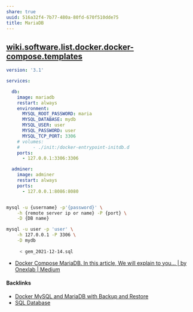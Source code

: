 ```yaml
---
share: true
uuid: 516a32f4-7b77-480a-80fd-670f510dde75
title: MariaDB
---
```

## [wiki.software.list.docker.docker-compose.templates](/9131ee78-32f0-4a69-b211-25d36d75048e)

``` yaml
version: '3.1'

services:

  db:
    image: mariadb
    restart: always
    environment:
      MYSQL_ROOT_PASSWORD: maria
      MYSQL_DATABASE: mydb
      MYSQL_USER: user
      MYSQL_PASSWORD: user
      MYSQL_TCP_PORT: 3306
    # volumes: 
    #     - ./init:/docker-entrypoint-initdb.d
    ports:
      - 127.0.0.1:3306:3306

  adminer:
    image: adminer
    restart: always
    ports:
      - 127.0.0.1:8086:8080
```

``` bash

mysql -u {username} -p'{password}' \
    -h {remote server ip or name} -P {port} \
    -D {DB name}

mysql -u user -p 'user' \
    -h 127.0.0.1 -P 3306 \
    -D mydb
    
     < gem_2021-12-14.sql 

```

* [Docker Compose MariaDB. In this article, We will explain to you… | by Onexlab | Medium](https://onexlab-io.medium.com/docker-compose-mariadb-5eb7a37426a2)

#### Backlinks

* [Docker MySQL and MariaDB with Backup and Restore](/065d3a41-1745-4c38-8950-4939f0d0b606)
* [SQL Database](/ba705a2b-cd36-41c4-afaa-4668998f17e5)